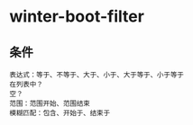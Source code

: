 # winter-boot-filter

## 条件

```
表达式：等于、不等于、大于、小于、大于等于、小于等于
在列表中？
空？
范围：范围开始、范围结束
模糊匹配：包含、开始于、结束于
```
